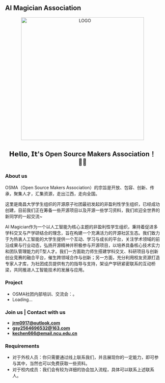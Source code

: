 ## AI Magician Association

<p align="center">
    <img alt="LOGO" src="../image/OSMA Logo.png" height="400">

</p>

<h2 align="center"> 𝗛𝗲𝗹𝗹𝗼, 𝗜𝘁'𝘀 Open Source Makers Association！ 👨‍💻 </h2>

### About us

OSMA（Open Source Makers Association）的宗旨是开放、包容、创新、传承，聚集人才，汇集资源，走出江西，走向全国。

这里是南昌大学学生组织的开源原子社团最初发起的非盈利性学生组织，已经成功创建，目前我们正在筹备一些开源项目以及开源一些学习资料，我们欢迎全世界的新同学的一起交流~

AI Magician作为一个以人工智能为核心主题的非盈利性学生组织，秉持着促进多学科交叉与产学研结合的理念，旨在构建一个充满活力的开源社区生态。我们致力于为热衷人工智能的大学生提供一个互动、学习与成长的平台，关注学术领域的前沿成果与行业动态，弘扬开源精神并积极参与开源项目，以培养具备核心技术实力和团队管理能力的T型人才。我们一方面助力师生搭建学科交叉、科研项目与创新创业竞赛的融合平台，催生跨领域合作与创新；另一方面，充分利用校友资源打造专家人才库，为社团成员提供有力的指导与支持，架设产学研紧密联系的互动桥梁，共同推进人工智能技术的发展与应用。

### Project

- OSMA社团内部培训、交流会：。
- Loading...


### Join us | Contact with us

- [**jrm0917@outlook.com**](mailto:jrm0917@outlook.com)
- [**gsy2564696532@163.com**](mailto:gsy2564696532@163.com)
- [**kechen666@email.ncu.edu.cn**](mailto:kechen666@email.ncu.edu.cn)


### Requirements
- 对于外校人员：你只需要通过线上联系我们，并且展现你的一定能力，即可参与其中，当然也可以免费获取一些资料。
- 对于校内成员：我们会有较为详细的协会加入流程，具体可以联系上述联系人。
